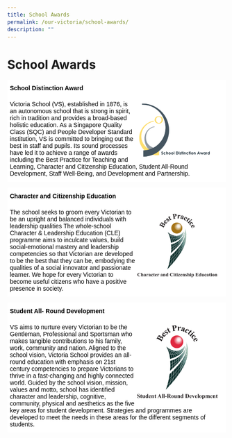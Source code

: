 ```yaml
---
title: School Awards
permalink: /our-victoria/school-awards/
description: ""
---
```

# **School Awards**



<table style="border-collapse:collapse;border-spacing:0" class="tg"><thead><tr><td style="background-color:#ffffff;border-color:#ffffff;border-style:solid;border-width:1px;color:#000000;font-family:Arial, sans-serif;font-size:14px;font-weight:bold;overflow:hidden;padding:10px 5px;text-align:left;vertical-align:top;word-break:normal">School Distinction Award</td><td style="background-color:#ffffff;border-color:#ffffff;border-style:solid;border-width:1px;color:#000000;font-family:Arial, sans-serif;font-size:14px;overflow:hidden;padding:10px 5px;text-align:left;vertical-align:top;word-break:normal" rowspan="2"></td></tr><tr><td style="background-color:#ffffff;border-color:#ffffff;border-style:solid;border-width:1px;color:#000000;font-family:Arial, sans-serif;font-size:14px;overflow:hidden;padding:10px 5px;text-align:left;vertical-align:top;word-break:normal"><img src="/images/school-distinction-award_.png" style="width:40%" align = "right">Victoria School (VS), established in 1876, is an autonomous school that is strong in spirit, rich in tradition and provides a broad-based holistic education. As a Singapore Quality Class (SQC) and People Developer Standard institution, VS is committed to bringing out the best in staff and pupils. Its sound processes have led it to achieve a range of awards including the Best Practice for Teaching and Learning, Character and Citizenship Education, Student All-Round Development, Staff Well-Being, and Development and Partnership.</td></tr></thead></table>

<table style="border-collapse:collapse;border-spacing:0" class="tg"><thead><tr><td style="background-color:#ffffff;border-color:#ffffff;border-style:solid;border-width:1px;color:#000000;font-family:Arial, sans-serif;font-size:14px;font-weight:bold;overflow:hidden;padding:10px 5px;text-align:left;vertical-align:top;word-break:normal">Character and Citizenship Education</td><td style="background-color:#ffffff;border-color:#ffffff;border-style:solid;border-width:1px;color:#000000;font-family:Arial, sans-serif;font-size:14px;overflow:hidden;padding:10px 5px;text-align:left;vertical-align:top;word-break:normal" rowspan="2"></td></tr><tr><td style="background-color:#ffffff;border-color:#ffffff;border-style:solid;border-width:1px;color:#000000;font-family:Arial, sans-serif;font-size:14px;overflow:hidden;padding:10px 5px;text-align:left;vertical-align:top;word-break:normal"><img src="/images/best-practice-character-and-citizenship-education-award.png" style="width:40%" align = "right">
The school seeks to groom every Victorian to be an upright and balanced individuals with leadership qualities The whole-school Character & Leadership Education (CLE) programme aims to inculcate values, build social-emotional mastery and leadership competencies so that Victorian are developed to be the best that they can be, embodying the qualities of a social innovator and passionate learner. We hope for every Victorian to become useful citizens who have a positive presence in society.</td></tr></thead></table>

<table style="border-collapse:collapse;border-spacing:0" class="tg"><thead><tr><td style="background-color:#ffffff;border-color:#ffffff;border-style:solid;border-width:1px;color:#000000;font-family:Arial, sans-serif;font-size:14px;font-weight:bold;overflow:hidden;padding:10px 5px;text-align:left;vertical-align:top;word-break:normal">Student All- Round Development</td><td style="background-color:#ffffff;border-color:#ffffff;border-style:solid;border-width:1px;color:#000000;font-family:Arial, sans-serif;font-size:14px;overflow:hidden;padding:10px 5px;text-align:left;vertical-align:top;word-break:normal" rowspan="2"></td></tr><tr><td style="background-color:#ffffff;border-color:#ffffff;border-style:solid;border-width:1px;color:#000000;font-family:Arial, sans-serif;font-size:14px;overflow:hidden;padding:10px 5px;text-align:left;vertical-align:top;word-break:normal"><img src="/images/best-practice-student-all-round-development-award.png" style="width:40%" align = "right">
VS aims to nurture every Victorian to be the Gentleman, Professional and Sportsman who makes tangible contributions to his family, work, community and nation. Aligned to the school vision, Victoria School provides an all-round education with emphasis on 21st century competencies to prepare Victorians to thrive in a fast-changing and highly connected world. Guided by the school vision, mission, values and motto, school has identified character and leadership, cognitive, community, physical and aesthetics as the five key areas for student development. Strategies and programmes are developed to meet the needs in these areas for the different segments of students.</td></tr></thead></table>
